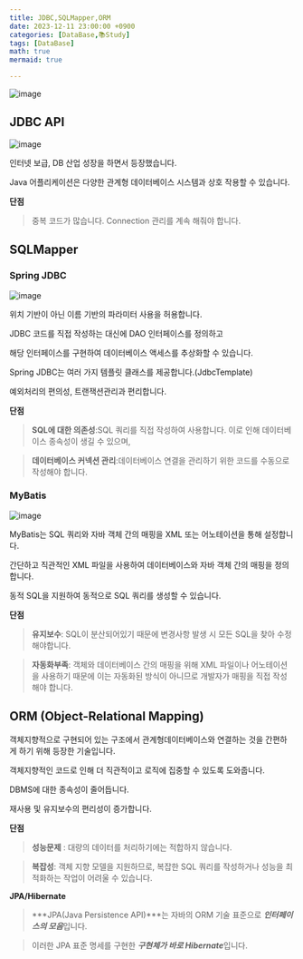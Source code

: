 ```yaml
---
title: JDBC,SQLMapper,ORM
date: 2023-12-11 23:00:00 +0900
categories: [DataBase,📚Study]
tags: [DataBase]
math: true
mermaid: true

---
```

![image](https://github.com/ararp1006/mainProject/assets/130068083/13cdb420-3dca-4871-b2ae-f46d8be2d41e)


## **JDBC API**

![image](https://github.com/ararp1006/mainProject/assets/130068083/fbb165aa-11ee-49b6-9009-63f95ab88c4e)

인터넷 보급, DB 산업 성장을 하면서 등장했습니다.

Java 어플리케이션은 다양한 관계형 데이터베이스 시스템과 상호 작용할 수 있습니다.

**단점**

>  중복 코드가 많습니다.
>  Connection 관리를 계속 해줘야 합니다.


## **SQLMapper**

### **Spring JDBC**

![image](https://github.com/ararp1006/mainProject/assets/130068083/029b82f9-eece-4af9-8146-fd0b1448a76d)

 위치 기반이 아닌 이름 기반의 파라미터 사용을 허용합니다.

 JDBC 코드를 직접 작성하는 대신에 DAO 인터페이스를 정의하고 
 
 해당 인터페이스를 구현하여 데이터베이스 액세스를 추상화할 수 있습니다.

 Spring JDBC는 여러 가지 템플릿 클래스를 제공합니다.(JdbcTemplate)

 예외처리의 편의성, 트랜잭션관리과 편리합니다.

**단점**

> **SQL에 대한 의존성**:SQL 쿼리를 직접 작성하여 사용합니다. 이로 인해 데이터베이스 종속성이 생길 수 있으며,

> **데이터베이스 커넥션 관리**:데이터베이스 연결을 관리하기 위한 코드를 수동으로 작성해야 합니다. 

### **MyBatis**

![image](https://github.com/ararp1006/mainProject/assets/130068083/19620374-2d70-4729-b84e-b0ffdc16626e)

MyBatis는 SQL 쿼리와 자바 객체 간의 매핑을 XML 또는 어노테이션을 통해 설정합니다.

간단하고 직관적인 XML 파일을 사용하여 데이터베이스와 자바 객체 간의 매핑을 정의합니다.

동적 SQL을 지원하여 동적으로 SQL 쿼리를 생성할 수 있습니다.

**단점**

> **유지보수**: SQL이 분산되어있기 때문에 변경사항 발생 시 모든 SQL을 찾아 수정해야합니다.

> **자동화부족**: 객체와 데이터베이스 간의 매핑을 위해 XML 파일이나 어노테이션을 사용하기 때문에
    이는 자동화된 방식이 아니므로 개발자가 매핑을 직접 작성해야 합니다. 


## **ORM (Object-Relational Mapping)**

객체지향적으로 구현되어 있는 구조에서 관계형데이터베이스와 연결하는 것을 간편하게 하기 위해 등장한 기술입니다.

객체지향적인 코드로 인해 더 직관적이고 로직에 집중할 수 있도록 도와줍니다.

DBMS에 대한 종속성이 줄어듭니다.

재사용 및 유지보수의 편리성이 증가합니다.

**단점**

> **성능문제** : 대량의 데이터를 처리하기에는 적합하지 않습니다.

> **복잡성**: 객체 지향 모델을 지원하므로, 복잡한 SQL 쿼리를 작성하거나 성능을 최적화하는 작업이 어려울 수 있습니다. 


**JPA/Hibernate**

> ***JPA(Java Persistence API)***는 자바의 ORM 기술 표준으로 ***인터페이스의 모음***입니다.

> 이러한 JPA 표준 명세를 구현한 ***구현체가 바로 Hibernate***입니다.
